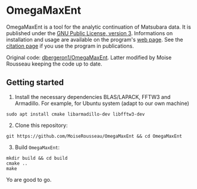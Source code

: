 # OmegaMaxEnt

OmegaMaxEnt is a tool for the analytic continuation of Matsubara data. 
It is published under the [GNU Public License, version 3][license].
Informations on installation and usage are available on the program's [web page][OME_web].
See the [citation page][cite] if you use the program in publications.

Original code: [dbergeron1/OmegaMaxEnt](https://github.com/dbergeron1/OmegaMaxEnt).
Latter modified by Moise Rousseau keeping the code up to date.

## Getting started

1. Install the necessary dependencies BLAS/LAPACK, FFTW3 and Armadillo.
For example, for Ubuntu system (adapt to our own machine)
```
sudo apt install cmake libarmadillo-dev libfftw3-dev
```

2. Clone this repository:
```
git https://github.com/MoiseRousseau/OmegaMaxEnt && cd OmegaMaxEnt
```

3. Build `OmegaMaxEnt`:
```
mkdir build && cd build
cmake ..
make
```

Yo are good to go.

[cite]: https://www.physique.usherbrooke.ca/MaxEnt/index.php?title=Citation
[OME_web]: https://www.physique.usherbrooke.ca/MaxEnt/index.php/Main_Page
[license]: http://www.gnu.org/licenses/gpl.html
